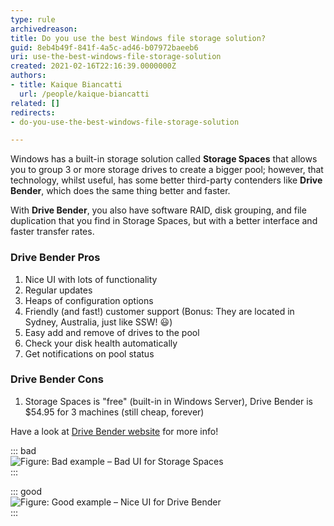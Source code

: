 ```yaml
---
type: rule
archivedreason: 
title: Do you use the best Windows file storage solution?
guid: 8eb4b49f-841f-4a5c-ad46-b07972baeeb6
uri: use-the-best-windows-file-storage-solution
created: 2021-02-16T22:16:39.0000000Z
authors:
- title: Kaique Biancatti
  url: /people/kaique-biancatti
related: []
redirects:
- do-you-use-the-best-windows-file-storage-solution

---
```


Windows has a built-in storage solution called **Storage Spaces** that allows you to group 3 or more storage drives to create a bigger pool; however, that technology, whilst useful, has some better third-party contenders like **Drive Bender**, which does the same thing better and faster.

<!--endintro-->

With **Drive Bender**, you also have software RAID, disk grouping, and file duplication that you find in Storage Spaces, but with a better interface and faster transfer rates.

### Drive Bender Pros

1. Nice UI with lots of functionality
2. Regular updates
3. Heaps of configuration options
4. Friendly (and fast!) customer support (Bonus: They are located in Sydney, Australia, just like SSW! 😃)
5. Easy add and remove of drives to the pool
6. Check your disk health automatically
7. Get notifications on pool status

### Drive Bender Cons

1. Storage Spaces is "free" (built-in in Windows Server), Drive Bender is $54.95 for 3 machines (still cheap, forever)

Have a look at [Drive Bender website](https://www.division-m.com/drivebender/) for more info!

::: bad  
![Figure: Bad example – Bad UI for Storage Spaces](storage-spaces.jpg)  
:::

::: good  
![Figure: Good example – Nice UI for Drive Bender](drive-bender.png)  
:::
